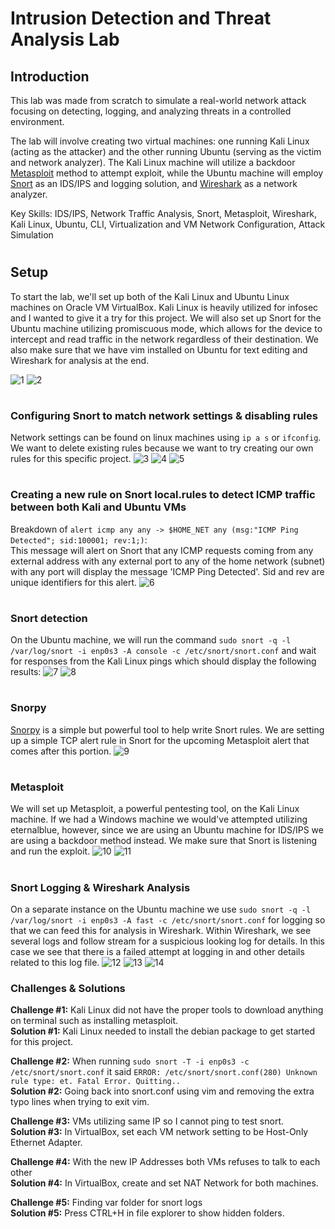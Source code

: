 # Intrusion Detection and Threat Analysis Lab
## Introduction
This lab was made from scratch to simulate a real-world network attack focusing on detecting, logging, and analyzing threats in a controlled environment.

The lab will involve creating two virtual machines: one running Kali Linux (acting as the attacker) and the other running Ubuntu (serving as the victim and network analyzer). The Kali Linux machine will utilize a backdoor [Metasploit](https://www.metasploit.com/) method to attempt exploit, while the Ubuntu machine will employ [Snort](https://www.snort.org/) as an IDS/IPS and logging solution, and [Wireshark](https://www.wireshark.org/) as a network analyzer.

Key Skills: IDS/IPS, Network Traffic Analysis, Snort, Metasploit, Wireshark, Kali Linux, Ubuntu, CLI, Virtualization and VM Network Configuration, Attack Simulation

#

## Setup
To start the lab, we'll set up both of the Kali Linux and Ubuntu Linux machines on Oracle VM VirtualBox. Kali Linux is heavily utilized for infosec and I wanted to give it a try for this project. We will also set up Snort for the Ubuntu machine utilizing promiscuous mode, which allows for the device to intercept and read traffic in the network regardless of their destination. We also make sure that we have vim installed on Ubuntu for text editing and Wireshark for analysis at the end.

![1](https://github.com/user-attachments/assets/f60748cc-9b4f-4dbe-b3e6-e83d679c835a)
![2](https://github.com/user-attachments/assets/adc9c8e1-e8b4-4c19-98a9-239ff89b4581)

#

### Configuring Snort to match network settings & disabling rules
Network settings can be found on linux machines using ```ip a s``` or ```ifconfig```. We want to delete existing rules because we want to try creating our own rules for this specific project.
![3](https://github.com/user-attachments/assets/37b4b5c0-a0c7-4238-a674-ac49e38fecfd)
![4](https://github.com/user-attachments/assets/36ad393c-bec8-487a-8ffd-8b023ae27e78)
![5](https://github.com/user-attachments/assets/68782b44-63a2-4679-9e55-faf2574dcf93)

#

### Creating a new rule on Snort local.rules to detect ICMP traffic between both Kali and Ubuntu VMs
Breakdown of ```alert icmp any any -> $HOME_NET any (msg:"ICMP Ping Detected"; sid:100001; rev:1;)```:\
This message will alert on Snort that any ICMP requests coming from any external address with any external port to any of the home network (subnet) with any port will display the message 'ICMP Ping Detected'. Sid and rev are unique identifiers for this alert.
![6](https://github.com/user-attachments/assets/481d1692-6c76-4fa7-9461-7d8fcdbb48de)

#

### Snort detection
On the Ubuntu machine, we will run the command ```sudo snort -q -l /var/log/snort -i enp0s3 -A console -c /etc/snort/snort.conf``` and wait for responses from the Kali Linux pings which should display the following results:
![7](https://github.com/user-attachments/assets/52678d2b-d91b-471b-997a-32697ec1d8f8)
![8](https://github.com/user-attachments/assets/10b80a27-ad0c-4b13-bb1c-263f168ba610)

#

### Snorpy
[Snorpy](http://snorpy.cyb3rs3c.net/) is a simple but powerful tool to help write Snort rules. We are setting up a simple TCP alert rule in Snort for the upcoming Metasploit alert that comes after this portion.
![9](https://github.com/user-attachments/assets/13cf1d0c-0292-492c-adfb-9620a0d93ef9)

#

### Metasploit
We will set up Metasploit, a powerful pentesting tool, on the Kali Linux machine. If we had a Windows machine we would've attempted utilizing eternalblue, however, since we are using an Ubuntu machine for IDS/IPS we are using a backdoor method instead. We make sure that Snort is listening and run the exploit.
![10](https://github.com/user-attachments/assets/8a6fe125-78c1-4e05-8574-3f3f3280399a)
![11](https://github.com/user-attachments/assets/51ce4cf2-30be-47f6-b9ba-84d5b585876b)

#

### Snort Logging & Wireshark Analysis
On a separate instance on the Ubuntu machine we use ```sudo snort -q -l /var/log/snort -i enp0s3 -A fast -c /etc/snort/snort.conf``` for logging so that we can feed this for analysis in Wireshark. Within Wireshark, we see several logs and follow stream for a suspicious looking log for details. In this case we see that there is a failed attempt at logging in and other details related to this log file.
![12](https://github.com/user-attachments/assets/5a45e4c4-c121-4a72-ba2e-b2d62058b550)
![13](https://github.com/user-attachments/assets/e3e8448e-b67e-42e2-984a-50c7d757a572)
![14](https://github.com/user-attachments/assets/f03d4688-6869-4aa0-85e8-5eea14a40024)

### Challenges & Solutions

**Challenge #1:** Kali Linux did not have the proper tools to download anything on terminal such as installing metasploit.\
**Solution #1:** Kali Linux needed to install the debian package to get started for this project.

**Challenge #2:** When running ```sudo snort -T -i enp0s3 -c /etc/snort/snort.conf``` it said ```ERROR: /etc/snort/snort.conf(280) Unknown rule type: et. Fatal Error. Quitting..```\
**Solution #2:** Going back into snort.conf using vim and removing the extra typo lines when trying to exit vim.

**Challenge #3:** VMs utilizing same IP so I cannot ping to test snort.\
**Solution #3:** In VirtualBox, set each VM network setting to be Host-Only Ethernet Adapter.

**Challenge #4:** With the new IP Addresses both VMs refuses to talk to each other\
**Solution #4:** In VirtualBox, create and set NAT Network for both machines.

**Challenge #5:** Finding var folder for snort logs\
**Solution #5:** Press CTRL+H in file explorer to show hidden folders.
